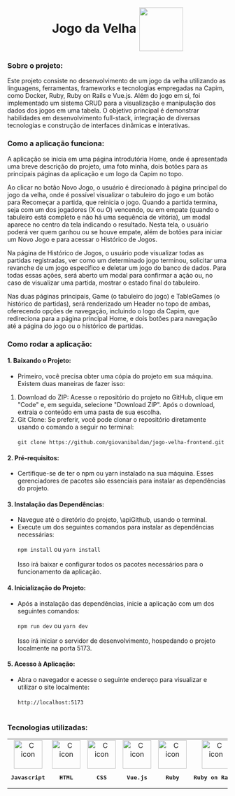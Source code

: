 <h1 align="center"> Jogo da Velha <img align='center' width='100px' height='100px' src="https://github.com/user-attachments/assets/980d9e00-b40c-4bb0-8489-67604e06dc06" /> </h1> 

<h3 align="left">
  Sobre o projeto:
</h3>

Este projeto consiste no desenvolvimento de um jogo da velha utilizando as linguagens, ferramentas, frameworks e tecnologias empregadas na Capim, como Docker, Ruby, Ruby on Rails e Vue.js. Além do jogo em si, foi implementado um sistema CRUD para a visualização e manipulação dos dados dos jogos em uma tabela. O objetivo principal é demonstrar habilidades em desenvolvimento full-stack, integração de diversas tecnologias e construção de interfaces dinâmicas e interativas.

<h3 align="left">
  Como a aplicação funciona:
</h3>

A aplicação se inicia em uma página introdutória Home, onde é apresentada uma breve descrição do projeto, uma foto minha, dois botões para as principais páginas da aplicação e um logo da Capim no topo.

Ao clicar no botão Novo Jogo, o usuário é direcionado à página principal do jogo da velha, onde é possível visualizar o tabuleiro do jogo e um botão para Recomeçar a partida, que reinicia o jogo. Quando a partida termina, seja com um dos jogadores (X ou O) vencendo, ou em empate (quando o tabuleiro está completo e não há uma sequência de vitória), um modal aparece no centro da tela indicando o resultado. Nesta tela, o usuário poderá ver quem ganhou ou se houve empate, além de botões para iniciar um Novo Jogo e para acessar o Histórico de Jogos.

Na página de Histórico de Jogos, o usuário pode visualizar todas as partidas registradas, ver como um determinado jogo terminou, solicitar uma revanche de um jogo específico e deletar um jogo do banco de dados. Para todas essas ações, será aberto um modal para confirmar a ação ou, no caso de visualizar uma partida, mostrar o estado final do tabuleiro.

Nas duas páginas principais, Game (o tabuleiro do jogo) e TableGames (o histórico de partidas), será renderizado um Header no topo de ambas, oferecendo opções de navegação, incluindo o logo da Capim, que redireciona para a página principal Home, e dois botões para navegação até a página do jogo ou o histórico de partidas.


<h3 align="left">
  Como rodar a aplicação:
</h3>

#### 1. Baixando o Projeto:

* Primeiro, você precisa obter uma cópia do projeto em sua máquina. Existem duas maneiras de fazer isso:

1. Download do ZIP: Acesse o repositório do projeto no GitHub, clique em "Code" e, em seguida, selecione "Download ZIP". Após o download, extraia o conteúdo em uma pasta de sua escolha.
2. Git Clone: Se preferir, você pode clonar o repositório diretamente usando o comando a seguir no terminal: </br> </br>
``` git clone https://github.com/giovanibaldan/jogo-velha-frontend.git ```

#### 2. Pré-requisitos:

- Certifique-se de ter o npm ou yarn instalado na sua máquina. Esses gerenciadores de pacotes são essenciais para instalar as dependências do projeto.

#### 3. Instalação das Dependências:

* Navegue até o diretório do projeto, \apiGithub, usando o terminal.
* Execute um dos seguintes comandos para instalar as dependências necessárias: </br> </br>
`npm install` ou `yarn install`
</br> </br>
Isso irá baixar e configurar todos os pacotes necessários para o funcionamento da aplicação.

#### 4. Inicialização do Projeto:

- Após a instalação das dependências, inicie a aplicação com um dos seguintes comandos: </br> </br>
`npm run dev`  ou  `yarn dev`
</br> </br>
Isso irá iniciar o servidor de desenvolvimento, hospedando o projeto localmente na porta 5173.

#### 5. Acesso à Aplicação:

- Abra o navegador e acesse o seguinte endereço para visualizar e utilizar o site localmente: </br> </br>
```http://localhost:5173``` </br> </br>

<h3 align="left">
    Tecnologias utilizadas:
  </h3>
   <table >
       <td align="center">
            <img src="https://skillicons.dev/icons?i=js" width="65px" alt="C icon" /><br>
            <pre><b>Javascript</b></pre>
        </td>
       <td align="center">
            <img src="https://skillicons.dev/icons?i=html" width="65px" alt="C icon" /><br>
            <pre><b>HTML</b></pre>
        </td>
       <td align="center">
            <img src="https://skillicons.dev/icons?i=css" width="65px" alt="C icon" /><br>
            <pre><b>CSS</b></pre>
        </td>
       <td align="center">
            <img src="https://skillicons.dev/icons?i=vue" width="65px" alt="C icon" /><br>
            <pre><b>Vue.js</b></pre>
        </td>
       <td align="center">
            <img src="https://skillicons.dev/icons?i=ruby" width="65px" alt="C icon" /><br>
            <pre><b>Ruby</b></pre>
        </td>
       <td align="center">
            <img src="https://skillicons.dev/icons?i=rubyonrails" width="65px" alt="C icon" /><br>
            <pre><b>Ruby on Rails</b></pre>
        </td>
       <td align="center">
            <img src="https://skillicons.dev/icons?i=git" width="65px" alt="C icon" /><br>
            <pre><b>Git</b></pre>
        </td>
       <td align="center">
            <img src="https://skillicons.dev/icons?i=docker" width="65px" alt="C icon" /><br>
            <pre><b>Docker</b></pre>
        </td>
       <td align="center">
            <img src="https://skillicons.dev/icons?i=postgresql" width="65px" alt="C icon" /><br>
            <pre><b>PostgreSQL</b></pre>
        </td>
       <td align="center">
            <img src="https://skillicons.dev/icons?i=yarn" width="65px" alt="C icon" /><br>
            <pre><b>Yarn</b></pre>
        </td>
       <td align="center">
            <img src="https://skillicons.dev/icons?i=vite" width="65px" alt="C icon" /><br>
            <pre><b>Vite</b></pre>
        </td>
       <td align="center">
            <img src="https://skillicons.dev/icons?i=markdown" width="65px" alt="C icon" /><br>
            <pre><b>Markdown</b></pre>
        </td>
  </table>
